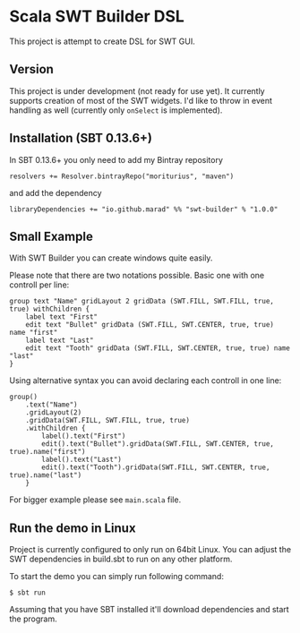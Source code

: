 # Scala SWT Builder DSL

This project is attempt to create DSL for SWT GUI.

## Version

This project is under development (not ready for use yet). It currently supports creation of most of the SWT widgets. 
I'd like to throw in event handling as well (currently only `onSelect` is implemented). 

## Installation (SBT 0.13.6+)

In SBT 0.13.6+ you only need to add my Bintray repository

	resolvers += Resolver.bintrayRepo("moriturius", "maven")

and add the dependency

	libraryDependencies += "io.github.marad" %% "swt-builder" % "1.0.0"

## Small Example

With SWT Builder you can create windows quite easily.

Please note that there are two notations possible. Basic one with one controll per line:

	group text "Name" gridLayout 2 gridData (SWT.FILL, SWT.FILL, true, true) withChildren {
		label text "First"
		edit text "Bullet" gridData (SWT.FILL, SWT.CENTER, true, true) name "first"
		label text "Last"
		edit text "Tooth" gridData (SWT.FILL, SWT.CENTER, true, true) name "last"
	}

Using alternative syntax you can avoid declaring each controll in one line:

	group()
		.text("Name")
		.gridLayout(2)
		.gridData(SWT.FILL, SWT.FILL, true, true)
		.withChildren {
			label().text("First")
			edit().text("Bullet").gridData(SWT.FILL, SWT.CENTER, true, true).name("first")
			label().text("Last")
			edit().text("Tooth").gridData(SWT.FILL, SWT.CENTER, true, true).name("last")
		}

For bigger example please see `main.scala` file.
		

## Run the demo in Linux

Project is currently configured to only run on 64bit Linux. You can adjust the SWT dependencies
in build.sbt to run on any other platform.

To start the demo you can simply run following command:

	$ sbt run

Assuming that you have SBT installed it'll download dependencies and start the program.

